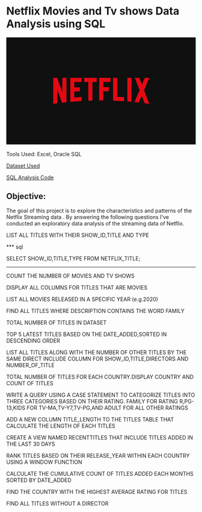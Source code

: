 # Netflix Movies and Tv shows Data Analysis using SQL
![Netflix Logo](https://github.com/Monica008/NETFLIX-SQL/blob/main/BrandAssets_Logos_01-Wordmark.jpg)

Tools Used: Excel, Oracle SQL

[Dataset Used](https://github.com/Monica008/NETFLIX-SQL/blob/main/netflix_titles.csv)

[SQL Analysis Code](https://github.com/Monica008/NETFLIX-SQL/blob/main/NETFLIX.sql)

## Objective:
The goal of this project is to explore the characteristics and patterns of the Netflix Streaming data . By answering the following questions I've conducted an exploratory data analysis of the streaming data of Netflix.

LIST ALL TITLES WITH THEIR SHOW_ID,TITLE AND TYPE

*** sql

SELECT SHOW_ID,TITLE,TYPE FROM NETFLIX_TITLE;

***

COUNT THE NUMBER OF MOVIES AND TV SHOWS

DISPLAY ALL COLUMNS FOR TITLES THAT ARE MOVIES

LIST ALL MOVIES RELEASED IN A SPECIFIC YEAR (e.g.2020)

FIND ALL TITLES WHERE DESCRIPTION CONTAINS THE WORD FAMILY

TOTAL NUMBER OF TITLES IN DATASET

TOP 5 LATEST TITLES BASED ON THE DATE_ADDED,SORTED IN DESCENDING ORDER

LIST ALL TITLES ALONG WITH THE NUMBER OF OTHER TITLES BY THE SAME DIRECT INCLUDE COLUMN FOR SHOW_ID,TITLE,DIRECTORS AND NUMBER_OF_TITLE

TOTAL NUMBER OF TITLES FOR EACH COUNTRY.DISPLAY COUNTRY AND COUNT OF TITLES

WRITE A QUERY USING A CASE STATEMENT TO CATEGORIZE TITLES INTO THREE CATEGORIES BASED ON THEIR RATING. FAMILY FOR RATING R,PG-13,KIDS FOR TV-MA,TV-Y7,TV-PG,AND ADULT FOR ALL OTHER RATINGS

ADD A NEW COLUMN TITLE_LENGTH TO THE TITLES TABLE THAT CALCULATE THE LENGTH OF EACH TITLES

CREATE A VIEW NAMED RECENTTITLES THAT INCLUDE TITLES ADDED IN THE LAST 30 DAYS

RANK TITLES BASED ON THEIR RELEASE_YEAR WITHIN EACH COUNTRY USING A WINDOW FUNCTION

CALCULATE THE CUMULATIVE COUNT OF TITLES ADDED EACH MONTHS SORTED BY DATE_ADDED

FIND THE COUNTRY WITH THE HIGHEST AVERAGE RATING FOR TITLES

FIND ALL TITLES WITHOUT A DIRECTOR




